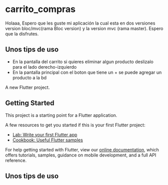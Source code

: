 # carrito_compras

Holaaa, Espero que les guste mi aplicación la cual esta en dos versiones
version bloc/mvc(rama Bloc version)  y la version mvc (rama master). Espero
que la disfrutes.

## Unos tips de uso
- En la pantalla del carrito si quieres eliminar algun producto deslizalo para
  el lado derecho-izquierdo
- En la pantalla principal con el boton que tiene un + se puede agregar un producto
  a la bd



A new Flutter project.


## Getting Started


This project is a starting point for a Flutter application.

A few resources to get you started if this is your first Flutter project:

- [Lab: Write your first Flutter app](https://flutter.dev/docs/get-started/codelab)
- [Cookbook: Useful Flutter samples](https://flutter.dev/docs/cookbook)

For help getting started with Flutter, view our
[online documentation](https://flutter.dev/docs), which offers tutorials,
samples, guidance on mobile development, and a full API reference.

## Unos tips de uso


